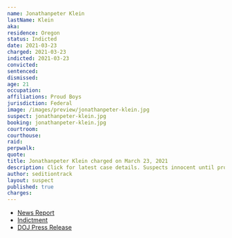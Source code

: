 ```yaml
---
name: Jonathanpeter Klein
lastName: Klein
aka:
residence: Oregon
status: Indicted
date: 2021-03-23
charged: 2021-03-23
indicted: 2021-03-23
convicted: 
sentenced: 
dismissed: 
age: 21
occupation:
affiliations: Proud Boys
jurisdiction: Federal
image: /images/preview/jonathanpeter-klein.jpg
suspect: jonathanpeter-klein.jpg
booking: jonathanpeter-klein.jpg
courtroom:
courthouse:
raid:
perpwalk:
quote:
title: Jonathanpeter Klein charged on March 23, 2021
description: Click for latest case details. Suspects innocent until proven guilty.
author: seditiontrack
layout: suspect
published: true
charges:
---
```

- [News Report](https://www.oregonlive.com/crime/2021/03/2-oregon-brothers-arrested-on-federal-charges-stemming-from-alleged-role-in-us-capitol-riot.html?outputType=amp&__twitter_impression=true)
- [Indictment](https://extremism.gwu.edu/sites/g/files/zaxdzs2191/f/Jonathanpeter%20Allen%20Klein%20and%20Matthew%20Leland%20Klein%20Indictment.pdf)
- [DOJ Press Release](https://www.justice.gov/usao-dc/pr/two-brothers-including-self-identified-proud-boy-charged-and-ordered-detained-crimes)
